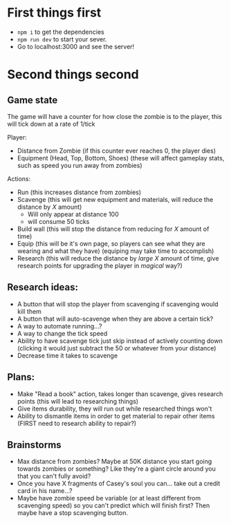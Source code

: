 # First things first

- `npm i` to get the dependencies
- `npm run dev` to start your sever.
- Go to localhost:3000 and see the server!

# Second things second

## Game state

The game will have a counter for how close the zombie is to the player, this will tick down at a rate of 1/tick

Player:

- Distance from Zombie (if this counter ever reaches 0, the player dies)
- Equipment (Head, Top, Bottom, Shoes) (these will affect gameplay stats, such as speed you run away from zombies)

Actions:

- Run (this increases distance from zombies)
- Scavenge (this will get new equipment and materials, will reduce the distance by _X_ amount)
  - Will only appear at distance 100
  - will consume 50 ticks
- Build wall (this will stop the distance from reducing for _X_ amount of time)
- Equip (this will be it's own page, so players can see what they are wearing and what they have) (equiping may take time to accomplish)
- Research (this will reduce the distance by _large X_ amount of time, give research points for upgrading the player in _magical_ way?)

## Research ideas:

- A button that will stop the player from scavenging if scavenging would kill them
- A button that will auto-scavenge when they are above a certain tick?
- A way to automate running...?
- A way to change the tick speed
- Ability to have scavenge tick just skip instead of actively counting down (clicking it would just subtract the 50 or whatever from your distance)
- Decrease time it takes to scavenge

## Plans:

- Make "Read a book" action, takes longer than scavenge, gives research points (this will lead to researching things)
- Give items durability, they will run out while researched things won't
- Ability to dismantle items in order to get material to repair other items (FIRST need to research ability to repair?)

## Brainstorms

- Max distance from zombies? Maybe at 50K distance you start going towards zombies or something? Like they're a giant circle around you that you can't fully avoid?
- Once you have X fragments of Casey's soul you can... take out a credit card in his name...?
- Maybe have zombie speed be variable (or at least different from scavenging speed) so you can't predict which will finish first? Then maybe have a stop scavenging button.
